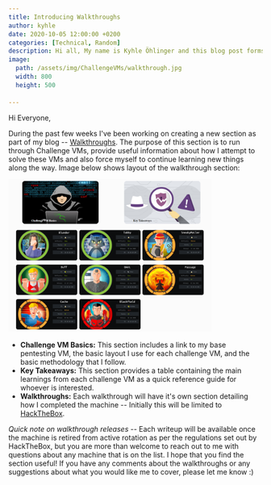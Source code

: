 ```yaml
---
title: Introducing Walkthroughs
author: kyhle
date: 2020-10-05 12:00:00 +0200
categories: [Technical, Random]
description: Hi all, My name is Kyhle Öhlinger and this blog post forms part of my personal blog. If you enjoy any of the posts, feel free to reach out and let me know :) 
image:
  path: /assets/img/ChallengeVMs/walkthrough.jpg
  width: 800
  height: 500

--- 
```



Hi Everyone, 

During the past few weeks I've been working on creating a new section as part of my blog -- [Walkthroughs](https://ohlinger.co/walkthroughs). The purpose of this section is to run through Challenge VMs, provide useful information about how I attempt to solve these VMs and also force myself to continue learning new things along the way. Image below shows layout of the walkthrough section:

<p class="imgMiddle">
<img src="/assets/img/ChallengeVMs/walkthroughs.png"  style="width: 80%" />
</p>

* **Challenge VM Basics:** This section includes a link to my base pentesting VM, the basic layout I use for each challenge VM, and the basic methodology that I follow.
* **Key Takeaways:** This section provides a table containing the main learnings from each challenge VM as a quick reference guide for whoever is interested.
* **Walkthroughs:** Each walkthrough will have it's own section detailing how I completed the machine -- Initially this will be limited to [HackTheBox](https://www.hackthebox.eu/).


*Quick note on walkthrough releases* -- Each writeup will be available once the machine is retired from active rotation as per the regulations set out by HackTheBox, but you are more than welcome to reach out to me with questions about any machine that is on the list. I hope that you find the section useful! If you have any comments about the walkthroughs or any suggestions about what you would like me to cover, please let me know :)